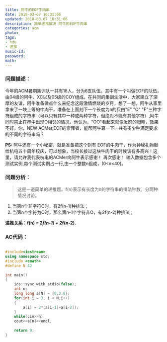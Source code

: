 ```yaml
---
title: 阿牛的EOF牛肉串
date: 2018-03-07 16:31:06
updated: 2018-03-07 16:31:06
description: 简单递推解决 阿牛的EOF牛肉串
categories: acm
photo: 
tags: 
- hdu
- 递推
music-id:
password:
math:
---
```


### 问题描述：

今年的ACM暑期集训队一共有18人，分为6支队伍。其中有一个叫做EOF的队伍，由04级的阿牛、XC以及05级的COY组成。在共同的集训生活中，大家建立了深厚的友谊，阿牛准备做点什么来纪念这段激情燃烧的岁月，想了一想，阿牛从家里拿来了一块上等的牛肉干，准备在上面刻下一个长度为n的只由"E" "O" "F"三种字符组成的字符串（可以只有其中一种或两种字符，但绝对不能有其他字符）,阿牛同时禁止在串中出现O相邻的情况，他认为，"OO"看起来就像发怒的眼睛，效果不好。你，NEW ACMer,EOF的崇拜者，能帮阿牛算一下一共有多少种满足要求的不同的字符串吗？

**PS:** 阿牛还有一个小秘密，就是准备把这个刻有 EOF的牛肉干，作为神秘礼物献给杭电五十周年校庆，可以想象，当校长接过这块牛肉干的时候该有多高兴！这里，请允许我代表杭电的ACMer向阿牛表示感谢！
再次感谢！
输入数据包含多个测试实例,每个测试实例占一行,由一个整数n组成，(0<n<40)。

### 问题分析：


>这是一道简单的递推题。f(n)表示有长度为n的字符串的排法种数。分两种情况讨论。

 1. 当第n个非字符O时，有2f(n-1)种排法；
 2. 当第n个字符为O时，那么第n-1个字符非O，有2f(n-2)种排法；

**递推关系：f(n) = 2*f(n-1) + 2*f(n-2).**

### AC代码：


```c++

#include<iostream>
using namespace std;
#include <cmath>
#define N 42
 
int main()
{
	ios::sync_with_stdio(false);
	int n;
	long long a[N] = {0,3,8};
	for(int i = 3; i < N;i++)
	{
		a[i] = 2*(a[i-1]+a[i-2]);
	}
	while(cin>>n)
	cout<<a[n]<<endl;
	
	return 0;
}

```

